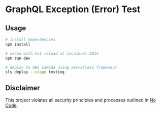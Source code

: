 # GraphQL Exception (Error) Test

## Usage

``` bash
# install dependencies
npm install

# serve with hot reload at localhost:5012
npm run dev

# deploy to AWS Lambda using Serverless framework
sls deploy --stage testing
```

## Disclaimer
This project violates all security principles and processes outlined in [No Code](https://github.com/kelseyhightower/nocode).